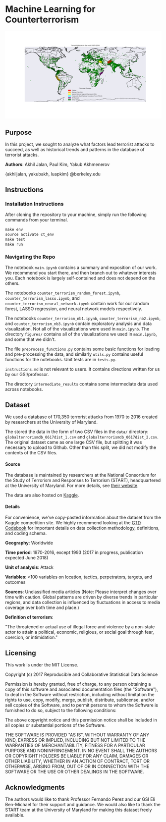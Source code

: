 # Machine Learning for Counterterrorism 

![](figures/global_terrorism_gps.png)

## Purpose  

In this project, we sought to analyze what factors lead terrorist attacks to succeed, as well as historical trends and patterns in the database of terrorist attacks. 

**Authors**: Akhil Jalan, Paul Kim, Yakub Akhmenerov 

{akhiljalan, yakubakh, luapkim} @berkeley.edu

## Instructions 

### Installation Instructions 

After cloning the repository to your machine, simply run the following commands from your terminal. 

```
make env
source activate ct_env
make test
make run
```

### Navigating the Repo

The notebook ```main.ipynb``` contains a summary and exposition of our work. We recommend you start there, and then branch out to whatever interests you. Each notebook is largely self-contained and does not depend on the others. 

The notebooks ```counter_terrorism_random_forest.ipynb```, ```counter_terrorism_lasso.ipynb```, and ```counter_terrorism_neural_network.ipynb``` contain work for our random forest, LASSO regression, and neural network models respectively. 

The notebooks ```counter_terrorism_nb1.ipynb```, ```counter_terrorism_nb2.ipynb```, and ```counter_terrorism_nb3.ipynb``` contain exploratory analysis and data visualization. Not all of the visualizations were used in ```main.ipynb```. The directory ```figures/``` contains all of the visualizations we used in ```main.ipynb```, and some that we didn't. 

The file ```preprocess_functions.py``` contains some basic functions for loading and pre-processing the data, and similarly ```utils.py``` contains useful functions for the notebooks. Unit tests are in ```tests.py```. 

```instructions.md``` is not relevant to users. It contains directions written for us by our GSI/professor. 

The directory ```intermediate_results``` contains some intermediate data used across notebooks. 

## Dataset 

We used a database of 170,350 terrorist attacks from 1970 to 2016 created by researchers at the University of Maryland.

The stored the data in the form of two CSV files in the ```data/``` directory: ```globalterrorismdb_0617dist_1.csv``` and ```globalterrorismdb_0617dist_2.csv```. The original dataset came as one large CSV file, but splitting it was necessary to upload to Github. Other than this split, we did not modify the contents of the CSV files.

#### Source

The database is maintained by researchers at the National Consortium for the Study of Terrorism and Responses to Terrorism (START), headquartered at the University of Maryland. For more details, see [their website](http://start.umd.edu/gtd/). 

The data are also hosted on [Kaggle](https://www.kaggle.com/abigaillarion/terrorist-attacks-in-united-states/data). 

#### Details 
For convenience, we've copy-pasted information about the dataset from the Kaggle competition site. We highly recommend looking at the [GTD Codebook](http://www.start-dev.umd.edu/gtd/downloads/Codebook.pdf) for important details on data collection methodology, definitions, and coding schema.

**Geography**: Worldwide

**Time period**: 1970-2016, except 1993 (2017 in progress, publication expected June 2018)

**Unit of analysis**: Attack

**Variables**: >100 variables on location, tactics, perpetrators, targets, and outcomes

**Sources**: Unclassified media articles (Note: Please interpret changes over time with caution. Global patterns are driven by diverse trends in particular regions, and data collection is influenced by fluctuations in access to media coverage over both time and place.)

**Definition of terrorism**:

"The threatened or actual use of illegal force and violence by a non-state actor to attain a political, economic, religious, or social goal through fear, coercion, or intimidation."

## Licensing

This work is under the MIT License. 

Copyright (c) 2017 Reproducible and Collaborative Statistical Data Science

Permission is hereby granted, free of charge, to any person obtaining a copy of this software and associated documentation files (the "Software"), to deal in the Software without restriction, including without limitation the rights to use, copy, modify, merge, publish, distribute, sublicense, and/or sell copies of the Software, and to permit persons to whom the Software is furnished to do so, subject to the following conditions:

The above copyright notice and this permission notice shall be included in all copies or substantial portions of the Software.

THE SOFTWARE IS PROVIDED "AS IS", WITHOUT WARRANTY OF ANY KIND, EXPRESS OR IMPLIED, INCLUDING BUT NOT LIMITED TO THE WARRANTIES OF MERCHANTABILITY, FITNESS FOR A PARTICULAR PURPOSE AND NONINFRINGEMENT. IN NO EVENT SHALL THE AUTHORS OR COPYRIGHT HOLDERS BE LIABLE FOR ANY CLAIM, DAMAGES OR OTHER LIABILITY, WHETHER IN AN ACTION OF CONTRACT, TORT OR OTHERWISE, ARISING FROM, OUT OF OR IN CONNECTION WITH THE SOFTWARE OR THE USE OR OTHER DEALINGS IN THE SOFTWARE.

## Acknowledgments

The authors would like to thank Professor Fernando Perez and our GSI Eli Ben-Michael for their support and guidance. We would also like to thank the START team at the University of Maryland for making this dataset freely available.
